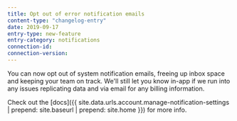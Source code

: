 ```yaml
---
title: Opt out of error notification emails
content-type: "changelog-entry"
date: 2019-09-17
entry-type: new-feature
entry-category: notifications
connection-id: 
connection-version: 
---
```


You can now opt out of system notification emails, freeing up inbox space and keeping your team on track. We'll still let you know in-app if we run into any issues replicating data and via email for any billing information.

Check out the [docs]({{ site.data.urls.account.manage-notification-settings | prepend: site.baseurl | prepend: site.home }}) for more info.